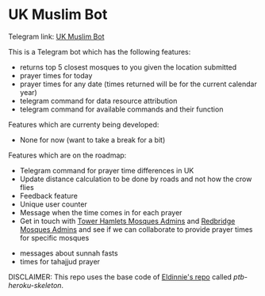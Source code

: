 # UK Muslim Bot

Telegram link: [UK Muslim Bot](https://t.me/UKMuslimBot)

This is a Telegram bot which has the following features:
* returns top 5 closest mosques to you given the location submitted
* prayer times for today
* prayer times for any date (times returned will be for the current calendar year)
* telegram command for data resource attribution
* telegram command for available commands and their function

Features which are currenty being developed:
* None for now (want to take a break for a bit)

Features which are on the roadmap:
- Telegram command for prayer time differences in UK
- Update distance calculation to be done by roads and not how the crow flies
- Feedback feature
- Unique user counter
- Message when the time comes in for each prayer
- Get in touch with [Tower Hamlets Mosques Admins](http://www.towerhamletsmosques.co.uk/) and [Redbridge Mosques Admins](https://www.redbridgemosques.com/) and see if we can collaborate to provide prayer times for specific mosques
* messages about sunnah fasts
* times for tahajjud prayer 

DISCLAIMER: This repo uses the base code of [Eldinnie's repo](https://github.com/Eldinnie) called *ptb-heroku-skeleton*.
